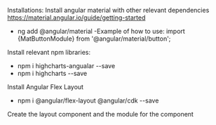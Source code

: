 Installations:
Install angular material with other relevant dependencies 
https://material.angular.io/guide/getting-started

- ng add @angular/material
-Example of  how to use:
 import {MatButtonModule} from '@angular/material/button';

Install relevant npm libraries:
- npm i highcharts-angualar --save
- npm i highcharts --save

Install Angular Flex Layout
- npm i @angular/flex-layout @angular/cdk --save


Create the layout component  and the module for the component